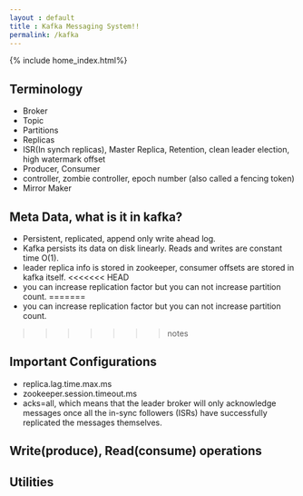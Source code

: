 ```yaml
---
layout : default
title : Kafka Messaging System!!
permalink: /kafka
---
```

{% include home_index.html%}

## Terminology

- Broker
- Topic
- Partitions
- Replicas
- ISR(In synch replicas), Master Replica, Retention, clean leader election,  high watermark offset 
- Producer, Consumer
- controller, zombie controller, epoch number (also called a fencing token)
- Mirror Maker


## Meta Data, what is it in kafka?

- Persistent, replicated, append only write ahead log. 
- Kafka persists its data on disk linearly. Reads and writes are constant time O(1).
- leader replica info is stored in zookeeper, consumer offsets are stored in kafka itself.
<<<<<<< HEAD
- you can increase replication factor but you can not increase partition count.
=======
- you can increase replication factor but you can not increase partition count. 
>>>>>>> notes

## Important Configurations

- replica.lag.time.max.ms
- zookeeper.session.timeout.ms
- acks=all, which means that the leader broker will only acknowledge messages once all the in-sync followers (ISRs) have successfully replicated the messages themselves. 

## Write(produce), Read(consume) operations

## Utilities

